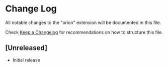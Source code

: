 # Change Log

All notable changes to the "orion" extension will be documented in this file.

Check [Keep a Changelog](http://keepachangelog.com/) for recommendations on how to structure this file.

## [Unreleased]

- Initial release
